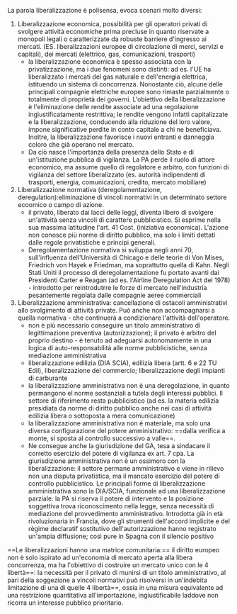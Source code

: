 La parola liberalizzazione è polisensa, evoca scenari molto diversi:
1. Liberalizzazione economica, possibilità per gli operatori privati di svolgere attività economiche prima precluse in quanto riservate a monopoli legali o caratterizzate da robuste barriere d'ingresso ai mercati. (ES. liberalizzazioni europee di circolazione di merci, servizi e capitali), dei mercati (elettrico, gas, comunicazioni, trasporti)
	- la liberalizzazione economica è spesso associata con la privatizzazione, ma i due fenomeni sono distinti: ad es. l'UE ha liberalizzato i mercati del gas naturale e dell'energia elettrica, istituendo un sistema di concorrenza. Nonostante ciò, alcune delle principali compagnie elettriche europee sono rimaste parzialmente o totalmente di proprietà dei governi. L'obiettivo della liberalizzazione è l'eliminazione delle rendite associate ad una regolazione ingiustificatamente restrittiva; le rendite vengono infatti capitalizzate e la liberalizzazione, conducendo alla riduzione del loro valore, impone significative perdite in conto capitale a chi ne beneficiava. Inoltre, la liberalizzazione favorisce i nuovi entranti e danneggia coloro che già operano nel mercato.
	- Da ciò nasce l'importanza della presenza dello Stato e di un'istituzione pubblica di vigilanza. La PA perde il ruolo di attore economico, ma assume quello di regolatore e arbitro, con funzioni di vigilanza del settore liberalizzato (es. autorità indipendenti di trasporti, energia, comunicazioni, credito, mercato mobiliare)
2. Liberalizzazione normativa (deregolamentazione, deregulation):eliminazione di vincoli normativi in un determinato settore ecoomico o campo di azione.
	- il privato, liberato dai lacci delle leggi, diventa libero di svolgere un'attività senza vincoli di carattere pubblicistico. Si esprime nella sua massima latitudine l'art. 41 Cost. (iniziativa economica). L'azione non conosce più norme di diritto pubblico, ma solo i limiti dettati dalle regole privatistiche e principi generali.
	- Deregolamentazione normativa si sviluppa negli anni 70, sull'influenza dell'Università di Chicago e delle teorie di Von Mises, Friedrich von Hayek e Friedman, ma soprattutto quella di Kahn. Negli Stati Uniti il processo di deregolamentazione fu portato avanti dai Presidenti Carter e Reagan (ad es. l'Airline Deregulation Act del 1978) - introdotto per reintrodutrre le forze di mercato nell'industria pesantemente regolata dalle compagnie aeree commerciali
3. Liberalizzazione amministrativa: cancellazione di ostacoli amministrativi allo svolgimento di attività private. Può anche non accompagnarsi a quella normativa - che continuerà a condizionare l'attività dell'operatore. 
	- non è più necessario conseguire un titolo amministrativo di legittimazione preventiva (autorizzazione); il privato è arbitro del proprio destino - è tenuto ad adeguarsi autonomamente in una logica di auto-responsabilità alle norme pubblicistiche, senza mediazione amministrativa
	- liberalizzazione edilizia (DIA SCIA), edilizia libera (artt. 6 e 22 TU Edil), liberalizzazione del commercio; liberalizzazione degli impianti di carburante
	- la liberalizzazione amministrativa non è una deregolazione, in quanto permangono el norme sostanziali a tutela degli interessi pubblici. Il settore di riferimento resta pubblicistico (ad es. la materia edilizia presidiata da norme di diritto pubblico anche nei casi di attività edilizia libera o sottoposta a mera comunicazione)
	- la liberalizzazione amministrativa non è materiale, ma solo una diversa configurazione del potere amministrativo: ==dalla verifica a monte, si sposta al controllo successivo a valle==.
	- Ne consegue anche la giurisdizione del GA, tesa a sindacare il corretto esercizio del potere di vigilanza ex art. 7 cpa. La giurisdizione amministrativa non è un ossimoro con la liberalizzazione: il settore permane amministrativo e viene in rilievo non una disputa privatistica, ma il mancato esercizio del potere di controllo pubblicistico.
Le principali forme di liberalizzazione amministrativa sono la DIA/SCIA, funzionale ad una liberalizzazione parziale: la PA si riserva il potere di intervento e la posizione soggettiva trova riconoscimento nella legge, senza necessità di mediazione del provvedimento amministrativo.
Introdotta già in età rivoluzionaria in Francia, dove gli strumenti dell'accord implicite e del règime declaratif sostitutivo dell'autorizzazione hanno registrato un'ampia diffusione; così pure in Spagna con il silencio positivo

==Le liberalizzazioni hanno una matrice comunitaria:== il diritto europeo non è solo ispirato ad un'economia di mercato aperta alla libera concorrenza, ma ha l'obiettivo di costruire un mercato unico con le 4 libertà==: la necessità per il privato di munirsi di un titolo amministrativo, al pari della soggezione a vincoli normativi può risolversi in un'indebita limitazione di una di quelle 4 libertà==, ossia in una misura equivalente ad una restrizione quantitativa all'importazione, ingiustificabile laddove non ricorra un interesse pubblico prioritario.